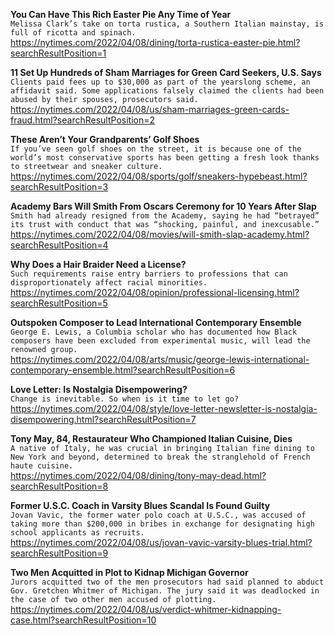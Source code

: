 **You Can Have This Rich Easter Pie Any Time of Year**\
`Melissa Clark’s take on torta rustica, a Southern Italian mainstay, is full of ricotta and spinach.`\
https://nytimes.com/2022/04/08/dining/torta-rustica-easter-pie.html?searchResultPosition=1

**11 Set Up Hundreds of Sham Marriages for Green Card Seekers, U.S. Says**\
`Clients paid fees up to $30,000 as part of the yearslong scheme, an affidavit said. Some applications falsely claimed the clients had been abused by their spouses, prosecutors said.`\
https://nytimes.com/2022/04/08/us/sham-marriages-green-cards-fraud.html?searchResultPosition=2

**These Aren’t Your Grandparents’ Golf Shoes**\
`If you’ve seen golf shoes on the street, it is because one of the world’s most conservative sports has been getting a fresh look thanks to streetwear and sneaker culture.`\
https://nytimes.com/2022/04/08/sports/golf/sneakers-hypebeast.html?searchResultPosition=3

**Academy Bars Will Smith From Oscars Ceremony for 10 Years After Slap**\
`Smith had already resigned from the Academy, saying he had “betrayed” its trust with conduct that was “shocking, painful, and inexcusable.”`\
https://nytimes.com/2022/04/08/movies/will-smith-slap-academy.html?searchResultPosition=4

**Why Does a Hair Braider Need a License?**\
`Such requirements raise entry barriers to professions that can disproportionately affect racial minorities.`\
https://nytimes.com/2022/04/08/opinion/professional-licensing.html?searchResultPosition=5

**Outspoken Composer to Lead International Contemporary Ensemble**\
`George E. Lewis, a Columbia scholar who has documented how Black composers have been excluded from experimental music, will lead the renowned group.`\
https://nytimes.com/2022/04/08/arts/music/george-lewis-international-contemporary-ensemble.html?searchResultPosition=6

**Love Letter: Is Nostalgia Disempowering?**\
`Change is inevitable. So when is it time to let go?`\
https://nytimes.com/2022/04/08/style/love-letter-newsletter-is-nostalgia-disempowering.html?searchResultPosition=7

**Tony May, 84, Restaurateur Who Championed Italian Cuisine, Dies**\
`A native of Italy, he was crucial in bringing Italian fine dining to New York and beyond, determined to break the stranglehold of French haute cuisine.`\
https://nytimes.com/2022/04/08/dining/tony-may-dead.html?searchResultPosition=8

**Former U.S.C. Coach in Varsity Blues Scandal Is Found Guilty**\
`Jovan Vavic, the former water polo coach at U.S.C., was accused of taking more than $200,000 in bribes in exchange for designating high school applicants as recruits.`\
https://nytimes.com/2022/04/08/us/jovan-vavic-varsity-blues-trial.html?searchResultPosition=9

**Two Men Acquitted in Plot to Kidnap Michigan Governor**\
`Jurors acquitted two of the men prosecutors had said planned to abduct Gov. Gretchen Whitmer of Michigan. The jury said it was deadlocked in the case of two other men accused of plotting.`\
https://nytimes.com/2022/04/08/us/verdict-whitmer-kidnapping-case.html?searchResultPosition=10

